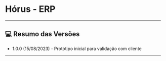 # Hórus - ERP

<hr>

## 💻 Resumo das Versões

- 1.0.0 (15/08/2023) - Protótipo inicial para validação com cliente

<hr>
